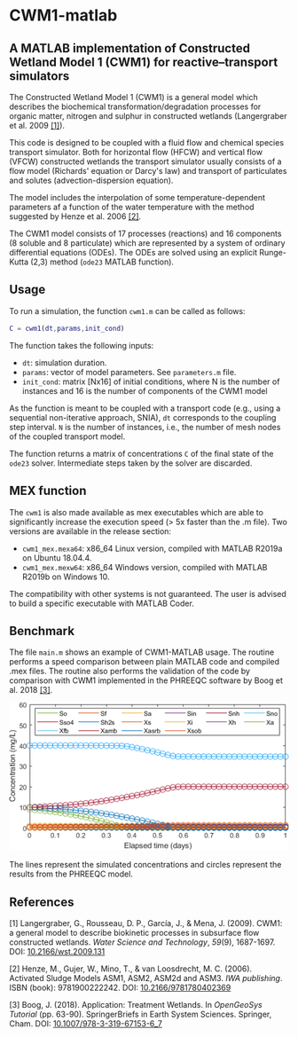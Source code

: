 # CWM1-matlab

## A MATLAB implementation of Constructed Wetland Model 1 (CWM1) for reactive–transport simulators

The Constructed Wetland Model 1 (CWM1) is a general model which describes the biochemical transformation/degradation processes for organic matter, nitrogen and sulphur in constructed wetlands (Langergraber et al. 2009 [[1]](#1)).

This code is designed to be coupled with a fluid flow and chemical species transport simulator. Both for horizontal flow (HFCW) and vertical flow (VFCW) constructed wetlands the transport simulator usually consists of a flow model (Richards' equation or Darcy's law) and transport of particulates and solutes (advection-dispersion equation).

The model includes the interpolation of some temperature-dependent parameters af a function of the water temperature with the method suggested by Henze et al. 2006 [[2]](#2).

The CWM1 model consists of 17 processes (reactions) and 16 components (8 soluble and 8 particulate) which are represented by a system of ordinary differential equations (ODEs). The ODEs are solved using an explicit Runge-Kutta (2,3) method (`ode23` MATLAB function).

## Usage

To run a simulation, the function `cwm1.m` can be called as follows:

```matlab
C = cwm1(dt,params,init_cond)
```

The function takes the following inputs:

- `dt`: simulation duration.
- `params`: vector of model parameters. See `parameters.m` file.
- `init_cond`: matrix [Nx16] of initial conditions, where N is the number of instances and 16 is the number of components of the CWM1 model

As the function is meant to be coupled with a transport code (e.g., using a sequential non-iterative approach, SNIA), `dt` corresponds to the coupling step interval. `N` is the number of instances, i.e., the number of mesh nodes of the coupled transport model.

The function returns a matrix of concentrations `C` of the final state of the `ode23` solver. Intermediate steps taken by the solver are discarded.

## MEX function

The `cwm1` is also made available as mex executables which are able to significantly increase the execution speed (> 5x faster than the .m file).
Two versions are available in the release section:

- `cwm1_mex.mexa64`: x86_64 Linux version, compiled with MATLAB R2019a on Ubuntu 18.04.4.
- `cwm1_mex.mexw64`: x86_64 Windows version, compiled with MATLAB R2019b  on Windows 10.

The compatibility with other systems is not guaranteed. The user is advised to build a specific executable with MATLAB Coder.

## Benchmark

The file `main.m` shows an example of CWM1-MATLAB usage. The routine performs a speed comparison between plain MATLAB code and compiled .mex files.
The routine also performs the validation of the code by comparison with CWM1 implemented in the PHREEQC software by Boog et al. 2018 [[3]](#3).

![Benchmark](img/benchmark.png)

The lines represent the simulated concentrations and circles represent the results from the PHREEQC model.

## References

<a id="1">[1]</a> Langergraber, G., Rousseau, D. P., García, J., & Mena, J. (2009). CWM1: a general model to describe biokinetic processes in subsurface flow constructed wetlands. *Water Science and Technology*, *59*(9), 1687-1697. DOI: [10.2166/wst.2009.131](https://doi.org/10.2166/wst.2009.131)

<a id="2">[2]</a> Henze, M., Gujer, W., Mino, T., & van Loosdrecht, M. C. (2006). Activated Sludge Models ASM1, ASM2, ASM2d and ASM3. *IWA publishing*. ISBN (book): 9781900222242. DOI: [10.2166/9781780402369](https://doi.org/10.2166/9781780402369)

<a id="3">[3]</a> Boog, J. (2018). Application: Treatment Wetlands. In *OpenGeoSys Tutorial* (pp. 63-90). SpringerBriefs in Earth System Sciences. Springer, Cham. DOI: [10.1007/978-3-319-67153-6_7](https://doi.org/10.1007/978-3-319-67153-6_7)
